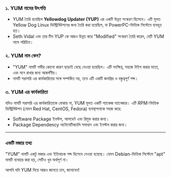 ### **১. YUM নামের উৎপত্তি**

- YUM তৈরি হয়েছিল **Yellowdog Updater (YUP)** এর একটি উন্নত সংস্করণ হিসেবে। এটি মূলত Yellow Dog Linux ডিস্ট্রিবিউশনের জন্য তৈরি করা হয়েছিল, যা PowerPC-ভিত্তিক সিস্টেমে ব্যবহৃত হত।
- Seth Vidal এবং তার টিম YUP কে আরও উন্নত করে "Modified" সংস্করণ তৈরি করেন, যেটি YUM নামে পরিচিত।



### **২. YUM নাম কেন?**

- "YUM" নামটি গভীর কোনো কারণ ছাড়াই বেছে নেওয়া হয়েছিল। এটি সংক্ষিপ্ত, সহজে টাইপ করার মতো, এবং মনে রাখার জন্য আকর্ষণীয়।
- নামটি সরাসরি এর কার্যকারিতার সঙ্গে সম্পর্কিত নয়, তবে এটি একটি জনপ্রিয় ও বন্ধুত্বপূর্ণ শব্দ।



### **৩. YUM এর কার্যকারিতা**

যদিও নামটি সরাসরি এর কার্যকারিতাকে বোঝায় না, YUM মূলত একটি প্যাকেজ ম্যানেজার। এটি RPM-ভিত্তিক ডিস্ট্রিবিউশন (যেমন Red Hat, CentOS, Fedora) ব্যবস্থাপনাকে সহজ করে:

- Software Package ইনস্টল, আপডেট এবং রিমুভ করার জন্য।
- Package Dependency অটোমেটিক্যালি সমাধান এবং ইনস্টল করার জন্য।

---

### **একটি মজার তথ্য**

"YUM" নামটি একটু মজার এবং ইতিবাচক শব্দ হিসেবে নেওয়া হয়েছে। যেমন Debian-ভিত্তিক সিস্টেমে "apt" নামটি ব্যবহার করা হয়, সেটিও খুব অর্থপূর্ণ না।

আপনি যদি YUM নিয়ে আরও জানতে চান, জানাবেন!